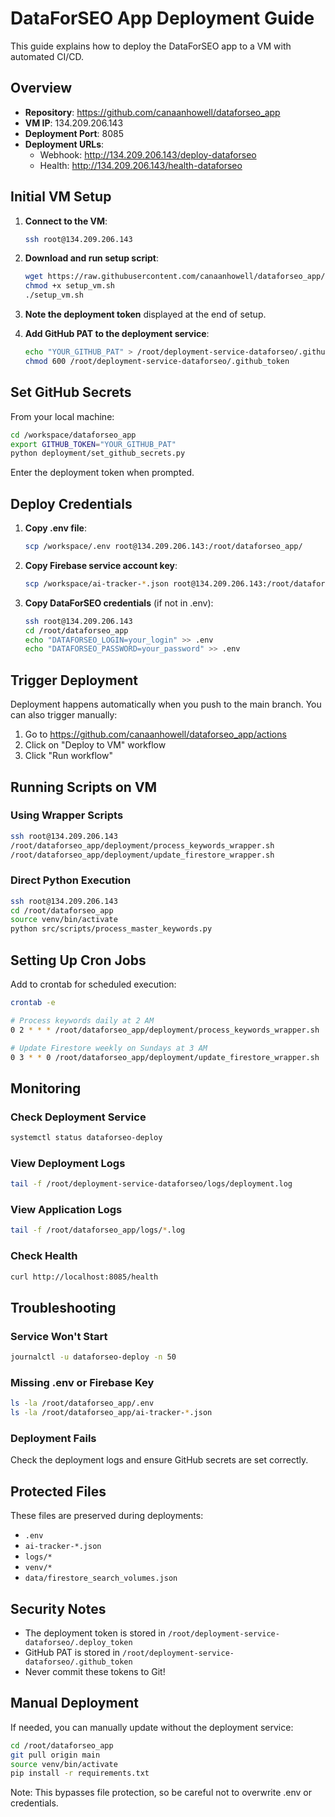 # DataForSEO App Deployment Guide

This guide explains how to deploy the DataForSEO app to a VM with automated CI/CD.

## Overview

- **Repository**: https://github.com/canaanhowell/dataforseo_app
- **VM IP**: 134.209.206.143
- **Deployment Port**: 8085
- **Deployment URLs**:
  - Webhook: http://134.209.206.143/deploy-dataforseo
  - Health: http://134.209.206.143/health-dataforseo

## Initial VM Setup

1. **Connect to the VM**:
   ```bash
   ssh root@134.209.206.143
   ```

2. **Download and run setup script**:
   ```bash
   wget https://raw.githubusercontent.com/canaanhowell/dataforseo_app/main/deployment/setup_vm.sh
   chmod +x setup_vm.sh
   ./setup_vm.sh
   ```

3. **Note the deployment token** displayed at the end of setup.

4. **Add GitHub PAT to the deployment service**:
   ```bash
   echo "YOUR_GITHUB_PAT" > /root/deployment-service-dataforseo/.github_token
   chmod 600 /root/deployment-service-dataforseo/.github_token
   ```

## Set GitHub Secrets

From your local machine:

```bash
cd /workspace/dataforseo_app
export GITHUB_TOKEN="YOUR_GITHUB_PAT"
python deployment/set_github_secrets.py
```

Enter the deployment token when prompted.

## Deploy Credentials

1. **Copy .env file**:
   ```bash
   scp /workspace/.env root@134.209.206.143:/root/dataforseo_app/
   ```

2. **Copy Firebase service account key**:
   ```bash
   scp /workspace/ai-tracker-*.json root@134.209.206.143:/root/dataforseo_app/
   ```

3. **Copy DataForSEO credentials** (if not in .env):
   ```bash
   ssh root@134.209.206.143
   cd /root/dataforseo_app
   echo "DATAFORSEO_LOGIN=your_login" >> .env
   echo "DATAFORSEO_PASSWORD=your_password" >> .env
   ```

## Trigger Deployment

Deployment happens automatically when you push to the main branch. You can also trigger manually:

1. Go to https://github.com/canaanhowell/dataforseo_app/actions
2. Click on "Deploy to VM" workflow
3. Click "Run workflow"

## Running Scripts on VM

### Using Wrapper Scripts
```bash
ssh root@134.209.206.143
/root/dataforseo_app/deployment/process_keywords_wrapper.sh
/root/dataforseo_app/deployment/update_firestore_wrapper.sh
```

### Direct Python Execution
```bash
ssh root@134.209.206.143
cd /root/dataforseo_app
source venv/bin/activate
python src/scripts/process_master_keywords.py
```

## Setting Up Cron Jobs

Add to crontab for scheduled execution:

```bash
crontab -e

# Process keywords daily at 2 AM
0 2 * * * /root/dataforseo_app/deployment/process_keywords_wrapper.sh

# Update Firestore weekly on Sundays at 3 AM
0 3 * * 0 /root/dataforseo_app/deployment/update_firestore_wrapper.sh
```

## Monitoring

### Check Deployment Service
```bash
systemctl status dataforseo-deploy
```

### View Deployment Logs
```bash
tail -f /root/deployment-service-dataforseo/logs/deployment.log
```

### View Application Logs
```bash
tail -f /root/dataforseo_app/logs/*.log
```

### Check Health
```bash
curl http://localhost:8085/health
```

## Troubleshooting

### Service Won't Start
```bash
journalctl -u dataforseo-deploy -n 50
```

### Missing .env or Firebase Key
```bash
ls -la /root/dataforseo_app/.env
ls -la /root/dataforseo_app/ai-tracker-*.json
```

### Deployment Fails
Check the deployment logs and ensure GitHub secrets are set correctly.

## Protected Files

These files are preserved during deployments:
- `.env`
- `ai-tracker-*.json`
- `logs/*`
- `venv/*`
- `data/firestore_search_volumes.json`

## Security Notes

- The deployment token is stored in `/root/deployment-service-dataforseo/.deploy_token`
- GitHub PAT is stored in `/root/deployment-service-dataforseo/.github_token`
- Never commit these tokens to Git!

## Manual Deployment

If needed, you can manually update without the deployment service:

```bash
cd /root/dataforseo_app
git pull origin main
source venv/bin/activate
pip install -r requirements.txt
```

Note: This bypasses file protection, so be careful not to overwrite .env or credentials.